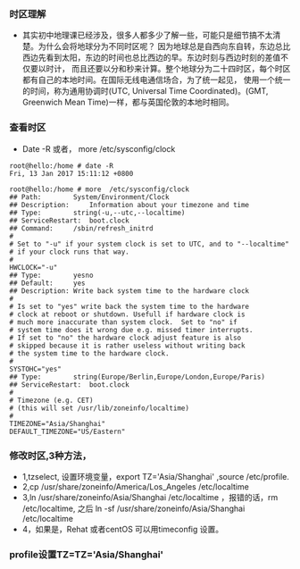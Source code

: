 ### 时区理解
*  其实初中地理课已经涉及，很多人都多少了解一些，可能只是细节搞不太清楚。为什么会将地球分为不同时区呢？
因为地球总是自西向东自转，东边总比西边先看到太阳，东边的时间也总比西边的早。东边时刻与西边时刻的差值不仅要以时计，
而且还要以分和秒来计算。整个地球分为二十四时区，每个时区都有自己的本地时间。在国际无线电通信场合，为了统一起见，
使用一个统一的时间，称为通用协调时(UTC, Universal Time Coordinated)。(GMT, Greenwich Mean Time)一样，都与英国伦敦的本地时相同。

### 查看时区
* Date -R  或者， more  /etc/sysconfig/clock
```
root@hello:/home # date -R 
Fri, 13 Jan 2017 15:11:12 +0800

root@hello:/home # more  /etc/sysconfig/clock
## Path:		System/Environment/Clock
## Description:		Information about your timezone and time
## Type:		string(-u,--utc,--localtime)
## ServiceRestart:	boot.clock
## Command:		/sbin/refresh_initrd
#
# Set to "-u" if your system clock is set to UTC, and to "--localtime"
# if your clock runs that way.
#
HWCLOCK="-u"
## Type:		yesno
## Default:		yes
## Description: Write back system time to the hardware clock
#
# Is set to "yes" write back the system time to the hardware
# clock at reboot or shutdown. Usefull if hardware clock is
# much more inaccurate than system clock.  Set to "no" if
# system time does it wrong due e.g. missed timer interrupts.
# If set to "no" the hardware clock adjust feature is also
# skipped because it is rather useless without writing back
# the system time to the hardware clock.
#
SYSTOHC="yes"
## Type:		string(Europe/Berlin,Europe/London,Europe/Paris)
## ServiceRestart:	boot.clock
#
# Timezone (e.g. CET)
# (this will set /usr/lib/zoneinfo/localtime)
#
TIMEZONE="Asia/Shanghai"
DEFAULT_TIMEZONE="US/Eastern"

```

### 修改时区,3种方法，
*  1,tzselect, 设置环境变量，export TZ='Asia/Shanghai' ,source /etc/profile.
*  2,cp /usr/share/zoneinfo/America/Los_Angeles /etc/localtime 
*  3,ln /usr/share/zoneinfo/Asia/Shanghai /etc/localtime ，报错的话，rm /etc/localtime,
之后 ln -sf /usr/share/zoneinfo/Asia/Shanghai /etc/localtime
*  4，如果是，Rehat 或者centOS 可以用timeconfig 设置。

### profile设置TZ=TZ='Asia/Shanghai'  

